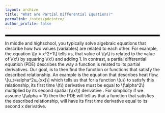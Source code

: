 ```yaml
---
layout: archive
title: "What are Partial Differential Equations?"
permalink: /notes/pdeintro/
author_profile: false
--- 
```

<hr style="border: 2px solid black;">

In middle and highschool, you typically solve algebraic equations that describe how two values (variables) are related to each other.
For example, the equation \\[y = x^2+1\\] tells us, that value of \\(y\\) is related to the value of \\(x\\) by squaring \\(x\\) and adding 1.
In contrast, a partial differential equation (PDE) describes the way a function is related to its partial derivatives.
Our goal, is to then find the function or functions that satisfy the described relationship. 
An example is the equation that describes heat flow, \\[u_t=\alpha^2u_{xx}\\] which tells us that for a function \\(u\\) to satisfy this relationship, its first time \\(t\\) derivative must be equal to \\(\alpha^2\\) multiplied by its second spatial (\\(x\\)) derivative . For simplicity if we assume \\(\alpha = 1\\) then the PDE will tell us that a function that satisfies the described relationship, will have its first time derivative equal to its second x derivative. 

